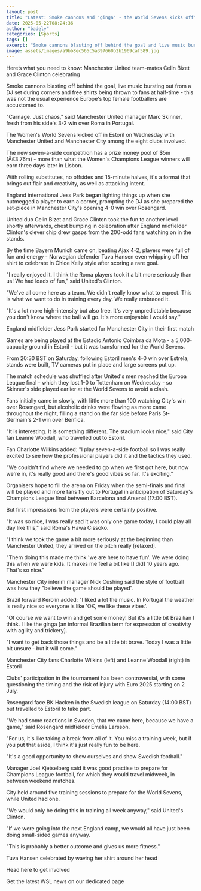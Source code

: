 ```yaml
---
layout: post
title: "Latest: Smoke cannons and 'ginga' - the World Sevens kicks off"
date: 2025-05-22T08:24:36
author: "badely"
categories: [Sports]
tags: []
excerpt: "Smoke cannons blasting off behind the goal and live music bursting out from a DJ set during corners - the Women's World Sevens kicked off with a bang."
image: assets/images/a9bb8ec565c5a397660b2b1969caf589.jpg
---
```


Here’s what you need to know: Manchester United team-mates Celin Bizet and Grace Clinton celebrating

Smoke cannons blasting off behind the goal, live music bursting out from a DJ set during corners and free shirts being thrown to fans at half-time - this was not the usual experience Europe's top female footballers are accustomed to.

"Carnage. Just chaos," said Manchester United manager Marc Skinner, fresh from his side's 3-2 win over Roma in Portugal.

The Women's World Sevens kicked off in Estoril on Wednesday with Manchester United and Manchester City among the eight clubs involved.

The new seven-a-side competition has a prize money pool of $5m (Â£3.76m) - more than what the Women's Champions League winners will earn three days later in Lisbon.

With rolling substitutes, no offsides and 15-minute halves, it's a format that brings out flair and creativity, as well as attacking intent.

England international Jess Park began lighting things up when she nutmegged a player to earn a corner, prompting the DJ as she prepared the set-piece in Manchester City's opening 4-0 win over Rosengard.

United duo Celin Bizet and Grace Clinton took the fun to another level shortly afterwards, chest bumping in celebration after England midfielder Clinton's clever chip drew gasps from the 200-odd fans watching on in the stands.

By the time Bayern Munich came on, beating Ajax 4-2, players were full of fun and energy - Norwegian defender Tuva Hansen even whipping off her shirt to celebrate in Chloe Kelly style after scoring a rare goal.

"I really enjoyed it. I think the Roma players took it a bit more seriously than us! We had loads of fun," said United's Clinton.

"We've all come here as a team. We didn't really know what to expect. This is what we want to do in training every day. We really embraced it.

"It's a lot more high-intensity but also free. It's very unpredictable because you don't know where the ball will go. It's more enjoyable I would say."

England midfielder Jess Park started for Manchester City in their first match

Games are being played at the Estadio Antonio Coimbra da Mota - a 5,000-capacity ground in Estoril - but it was transformed for the World Sevens.

From 20:30 BST on Saturday, following Estoril men's 4-0 win over Estrela, stands were built, TV cameras put in place and large screens put up.

The match schedule was shuffled after United's men reached the Europa League final - which they lost 1-0 to Tottenham on Wednesday - so Skinner's side played earlier at the World Sevens to avoid a clash.

Fans initially came in slowly, with little more than 100 watching City's win over Rosengard, but alcoholic drinks were flowing as more came throughout the night, filling a stand on the far side before Paris St-Germain's 2-1 win over Benfica.

"It is interesting. It is something different. The stadium looks nice," said City fan Leanne Woodall, who travelled out to Estoril.

Fan Charlotte Wilkins added: "I play seven-a-side football so I was really excited to see how the professional players did it and the tactics they used.

"We couldn't find where we needed to go when we first got here, but now we're in, it's really good and there's good vibes so far. It's exciting."

Organisers hope to fill the arena on Friday when the semi-finals and final will be played and more fans fly out to Portugal in anticipation of Saturday's Champions League final between Barcelona and Arsenal (17:00 BST).

But first impressions from the players were certainly positive.

"It was so nice, I was really sad it was only one game today, I could play all day like this," said Roma's Hawa Cissoko.

"I think we took the game a bit more seriously at the beginning than Manchester United, they arrived on the pitch really [relaxed]. 

"Them doing this made me think 'we are here to have fun'. We were doing this when we were kids. It makes me feel a bit like [I did] 10 years ago. That's so nice."

Manchester City interim manager Nick Cushing said the style of football was how they "believe the game should be played".

Brazil forward Kerolin added: "I liked a lot the music. In Portugal the weather is really nice so everyone is like 'OK, we like these vibes'. 

"Of course we want to win and get some money! But it's a little bit Brazilian I think. I like the ginga [an informal Brazilian term for expression of creativity with agility and trickery].

"I want to get back those things and be a little bit brave. Today I was a little bit unsure - but it will come."

Manchester City fans Charlotte Wilkins (left) and Leanne Woodall (right) in Estoril

Clubs' participation in the tournament has been controversial, with some questioning the timing and the risk of injury with Euro 2025 starting on 2 July.

Rosengard face BK Hacken in the Swedish league on Saturday (14:00 BST) but travelled to Estoril to take part.

"We had some reactions in Sweden, that we came here, because we have a game," said Rosengard midfielder Emelia Larsson.

"For us, it's like taking a break from all of it. You miss a training week, but if you put that aside, I think it's just really fun to be here. 

"It's a good opportunity to show ourselves and show Swedish football."

Manager Joel Kjetselberg said it was good practise to prepare for Champions League football, for which they would travel midweek, in between weekend matches.

City held around five training sessions to prepare for the World Sevens, while United had one. 

"We would only be doing this in training all week anyway," said United's Clinton.

"If we were going into the next England camp, we would all have just been doing small-sided games anyway. 

"This is probably a better outcome and gives us more fitness."

Tuva Hansen celebrated by waving her shirt around her head

Head here to get involved

Get the latest WSL news on our dedicated page

